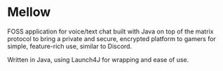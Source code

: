 # Mellow
FOSS application for voice/text chat built with Java on top of the matrix protocol to bring a private and secure, encrypted platform to gamers for simple, feature-rich use, similar to Discord.

Written in Java, using Launch4J for wrapping and ease of use. 
